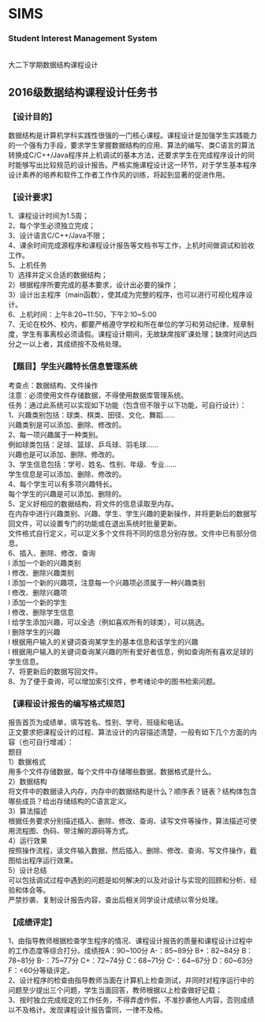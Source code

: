 # SIMS
### Student Interest Management System
<br>
大二下学期数据结构课程设计
<br>

## 2016级数据结构课程设计任务书

### 【设计目的】

数据结构是计算机学科实践性很强的一门核心课程。课程设计是加强学生实践能力的一个强有力手段，要求学生掌握数据结构的应用、算法的编写、类C语言的算法转换成C/C++/Java程序并上机调试的基本方法，还要求学生在完成程序设计的同时能够写出比较规范的设计报告。严格实施课程设计这一环节，对于学生基本程序设计素养的培养和软件工作者工作作风的训练，将起到显著的促进作用。<br>

### 【设计要求】

1、课程设计时间为1.5周；<br>
2、每个学生必须独立完成；<br>
3、设计语言C/C++/Java不限；<br>
4、课余时间完成源程序和课程设计报告等文档书写工作，上机时间做调试和验收工作。<br>
5、上机任务<br>
1）选择并定义合适的数据结构；<br>
2）根据程序所要完成的基本要求，设计出必要的操作；<br>
3）设计出主程序（main函数），使其成为完整的程序，也可以进行可视化程序设计。 <br>
6、上机时间：上午8:20\~11:50，下午2:10\~5:00 <br>
7、无论在校外、校内，都要严格遵守学校和所在单位的学习和劳动纪律、规章制度，学生有事离校必须请假。课程设计期间，无故缺席按旷课处理；缺席时间达四分之一以上者，其成绩按不及格处理。

### 【题目】学生兴趣特长信息管理系统

考查点：数据结构、文件操作<br>
注意：必须使用文件存储数据，不得使用数据库管理系统。<br>
任务：通过此系统可以实现如下功能（包含但不限于以下功能，可自行设计）：<br>
1、兴趣类别包括：球类、棋类、田径、文化、舞蹈……<br>
兴趣类别是可以添加、删除、修改的。<br>
2、每一项兴趣属于一种类别。<br>
例如球类包括：足球、篮球、乒乓球、羽毛球……<br>
兴趣也是可以添加、删除、修改的。<br>
3、学生信息包括：学号、姓名、性别、年级、专业……<br>
学生信息是可以添加、删除、修改的。<br>
4、每个学生可以有多项兴趣特长。<br>
每个学生的兴趣是可以添加、删除的。<br>
5、定义好相应的数据结构，将文件的信息读取至内存。<br>
   在内存中进行兴趣类别、兴趣、学生、学生兴趣的更新操作，并将更新后的数据写回文件，可以设置专门的功能或在退出系统时批量更新。<br>
   文件格式自行定义，可以定义多个文件将不同的信息分别存放。文件中已有部分信息。<br>
6、插入、删除、修改、查询<br>
l	添加一个新的兴趣类别<br>
l	修改、删除兴趣类别<br>
l	添加一个新的兴趣项，注意每一个兴趣项必须属于一种兴趣类别<br>
l	修改、删除兴趣项<br>
l	添加一个新的学生<br>
l	修改、删除学生信息<br>
l	给学生添加兴趣，可以全选（例如喜欢所有的球类），可以挑选。<br>
l	删除学生的兴趣<br>
l	根据用户输入的关键词查询某学生的基本信息和该学生的兴趣<br>
l	根据用户输入的关键词查询某兴趣的所有爱好者信息，例如查询所有喜欢足球的学生信息。<br>
7、将更新后的数据写回文件。<br>
8、为了便于查询，可以增加索引文件，参考绪论中的图书检索问题。<br>

### 【课程设计报告的编写格式规范】

报告首页为成绩单，填写姓名、性别、学号、班级和电话。<br>
正文要求把课程设计的过程、算法设计的内容描述清楚，一般有如下几个方面的内容（也可自行增减）：<br>
题目<br>
1）数据格式<br>
用多个文件存储数据，每个文件中存储哪些数据，数据格式是什么。<br>
2）数据结构<br>
将文件中的数据读入内存，内存中的数据结构是什么？顺序表？链表？结构体包含哪些成员？给出存储结构的C语言定义。<br>
3）算法描述<br>
根据任务要求分别描述插入、删除、修改、查询、读写文件等操作，算法描述可使用流程图、伪码、带注解的源码等方式。<br>
4）运行效果<br>
按照操作流程，读文件输入数据，然后插入、删除、修改、查询、写文件操作，截图给出程序运行效果。<br>
5）设计总结<br>
可以包括调试过程中遇到的问题是如何解决的以及对设计与实现的回顾和分析、经验和体会等。<br>
严禁抄袭、复制设计报告内容，查出后相关同学设计成绩以零分处理。<br>

### 【成绩评定】

1、由指导教师根据检查学生程序的情况、课程设计报告的质量和课程设计过程中的工作态度等综合打分。成绩按A：90\~100分   A-：85\~89分   B+：82\~84分   B：78~81分  B-：75~77分 C+：72~74分   C：68\~71分   C-：64\~67分   D：60\~63分   F：<60分等级评定。<br>
2、设计程序的检查由指导教师当面在计算机上检查测试，并同时对程序运行中的问题至少提出三个问题，学生当面回答，教师根据以上检查做好记载；<br>
3、按时独立完成规定的工作任务，不得弄虚作假，不准抄袭他人内容，否则成绩以不及格计。发现课程设计报告雷同，一律不及格。<br>
